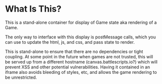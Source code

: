 # What Is This?

This is a stand-alone container for display of Game state aka rendering of a Game.

The only way to interface with this display is postMessage calls, which you can use to update the html, js, and css, and pass state to render.

This is stand-alone to ensure that there are no dependencies or tight coupling. At some point in the future when games are not trusted, this will be served up from a different hostname (canvas.battlescripts.io?) which will prevent XSS and other potential vulnerabilities. Having it contained in an iframe also avoids bleeding of styles, etc, and allows the game rendering to be unrestricted. 
